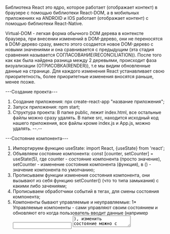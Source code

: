 Библиотека React это ядро, которое работает (отображает контект) в браузере с помощью
библиотеки React-DOM, а в мобильных приложениях на ANDROID и IOS работает
(отображает контент) с помощью библиотеки React-Native.

Virtual-DOM - легкая форма обычного DOM дерева в контексте браузера, при внесении
изменений в DOM-дерево, они не переносятся в DOM-дерево сразу, вместо этого
создается новое DOM-дерево с новыми значениями и она сравнивается с предыдущим
(эта стадия сравнения называется СОГЛАСОВАНИЕ(RECONCILIATION)). После того как
как была найдена разница между 2 деревьями, происходит фаза визуализации
(ОТРИСОВКА(RENDER)), т.е мы видим обновленные данные на странице. Для каждого
изменения React устанавливает свою приоритетность, более приоритетные изменения
вносятся раньше, менее позже.   

---Создание проекта---
1) Создание приложения: npx create-react-app "название приложения";
2) Запуск приложения: npm start;
3) Структура проекта: В папке public, лежит index.html, все остальные файлы
можно сразу удалять. В папке src, находится исходный код нашего приложения,
все файлы кроме index.js и App.js, можно удалять.
--.--

---Состояние компонента---
1) Импортируем функцию useState: import React, {useState} from 'react';
2) Объявляем состояние компонента: const [counter, setCounter] = useState(5),
где counter - состояние компонента (просто значение), setCounter - изменение
состояния компонента (функция), в () - значение компонента по умолчанию;
3) Прописываем функции изменения состояния компонента, они вызывают из себя
функцию setCounter() (что то типа замыкания) с какими либо зачениями;
4) Прописываем обработчики событий в тегах, для смены состояния компонента;
5) Компоненты бывают управляемые и неуправляемые:
  1* Управляемые компоненты - сами управляют своим состоянием и обновляют его
  когда пользователь вводит данные (например <input /> <textarea />), изменить
  состояние можно с помощью хука useState().
  2* Неуправляемые компоненты - они хранят данные формы прямо в DOM, изменить
  состояние можно с помощью хука useRef().
--.--

---Функциональный компонент---
В функциональных компонентах, состоянием компонента можно управлять с помощью
хуков ({useState} и т.д.). Алгоритм описан выше. В последнее время, в основном
приоритет отдается функциональным компонентам.
--.--

---Классовый компонент---
В классовых компонентах, состоянием компонента управляет constructor класса.
В последнее время, компоненты в классовом стиле, используют все реже, и отдают
предпочтение функциональным и использованию хуков.
--.--

---Хуки---
Хуки - это некоторые функции, которые предоставляет React, эти функции всегда
начинаются со слова use, при этом хуки можно использовать либо в функциональных
компонентах, либо в собственных хуках, т.е. мы можем на основании основных
хуков, делать свои собственные хуки, с различным функционалом. Хуки можно
использовать только на верхнем уровне вложенности. Основных React хуков 7:
useState();
useEffect();
useRef();
useMemo();
useCallback();
useContext();
useReducer();
Подробное описание хуков:
1) useState() - хук состояния компонента, с помощью него мы создаем состояние у
управляемого компонента и меняем его.
Пример: const [title, setTitle] = useState('shocv');
2) useRef() - с помощью этого хука, мы можем получить доступ с DOM - элементу,
и уже у этого DOM - элемента забрать value. Использется для управление
состоянием неуправляемого компонента.
Пример: const bodyInputRef = useRef();
3) useMemo(callback, deps) - этот хук производит вычисления, запоминает
результат этого вычисления и кэширует (такое поведение называется мемоизация),
и на каждую перерисовку компонента, она не пересчитывает заново, она достает
пересчитанные данные из кэша, и использует их. Но если какая то из зависимостей
изменилась, то хук вновь пересчитывает и кэширует результат выполнения до тех
пор, пока опять одна из зависимостей не изменится. Первым параметром этот хук
принимает callback - функцию обратного вызова, а вторым массив зависимости.
Пример:
const sortedAndSearchedPosts = useMemo(() => {
  return sortedPosts.filter(post => post.title.toLowerCase().includes(searchQuery))
}, [searchQuery, sortedPosts])
4) Кастомные хуки - это хуки, которые мы создаем самостоятельно, внутри себя они
используют стандартные React хуки. Чтобы создать кастомный хук, нужно создать
отдельный .js файл с названием use... в отдельной папке hooks, и в нем прописать
код хука, и затем использовать его в другом файле, сперва прописав путь к хуку
(пример: import {usePosts} from "./hooks/usePosts"), а затем использовать сам
хук (пример: const sortedAndSearchedPosts = usePosts(posts, filter.sort, filter.query))
5) useEffect(callback, deps) - хук для управления стадиями жизненного цикла
компонента, его можно использовать столько раз сколько нам необходимо. Например
один хук следит за одними данными, другой за другими, третий хук отрабатывает
только при первичной отрисовке, и т.д.
Работает useEffect(callback, deps) следующим образом, первым параметром он
принимает callback - функцию а вторым массив зависимостей (так же как
useMemo(callback, deps)). Следить за всеми жизненными циклами компонента можно
следующим образом:
  1*Монтирование (mount)
  Когда массив зависимостей пустой, callback - функция
  отработает только 1 раз, когда компонент был вмонтирован, таким образом мы
  можем отследить эту стадию вмонтирования и выполнить нужные для нас действия.
  2*Обновление (update)
  Для того чтобы следить за изменениями (т.е за стадией обновления), нужно внести
  какие то зависимости в массив зависимостей, каждый раз когда в списке
  зависимостейбудут происходить изменения, будет отрабатыватся callback - функция
  которую мы передали в хук useEffect(callback, deps).
  3*Размонтирование (unmount)
  За стадией размонтирования компонента, можно следить если callback возвращает
  какую то функцию (return), то эта функция будет вызвана как раз в момент
  демонтирования компонента. В этот момент необходимо делать различные очистки,
  очищать глобальное хранилище, отписыватся от каких то событий и т.д.
Пример:      
useEffect(() => {
  fetchPosts()
}, [])
--.--

---Props - аргументы компонента---
1) Props - некоторые входные данные (объект), которые может принимать компонент,
для более гибкой настройки компонента.
2) Key - когда мы создаем списки с помощью Props, обязательным условием является
указание ключа (key), значение этого ключа должно быть уникальным (как правило
это id элемента списка). Ключи позволяют React делать рендеринг и перерисовывать
не весь список, а только те элементы, в которых произошли изменения.
3) Props.children - React не знает, в какое место компонента нужно добавлять
вложенные элементы, для этого используется Props.children. Например, мы сделали
UI - компонент кнопки, и мы используем эту кнопку несколько раз в проекте,
значит текст внутри кнопки, при каждом использовании, у нас будет разным, чтобы
сказать React в каком месте кнпки можно вставить текст используем Props.children.
Пример кода: <button>{props.children}</button>.
--.--

---React Transition Group---
React Transition Group - это библиотека React, для создания анимации. С помощью
нее можно анимировать переходы входы и выходы, отслеживать фазы анимации
(т.е когда анимация активна, когда анимация закончилась). Инструкция по
использованию находится на сайте документации.
Команда для установки: npm install react-transition-group --save
---.---

---Библиотека для работы с сервером. Axios---
Axios - это библиотека для работы с сервером (что то вроде fetch).
Команда для установки:npm install axios
---.---

---Жизненный цикл компонента---
Каждый компонент обладает своим жизненным циклом и он проходит в 3 этапа:
  1)Монтирование (mount) - создается компонент и монтируется в DOM дерево.
  2)Обновление (update) - например мы изменили состояние, произошел перерендер
  (перерисовка) компонента, и эта стадия называется обновление. Т.е это стадия
  активной жизни компонента, когда он работает, когда мы его видим, когда он живет.
  3)Размонтирование (unmount) - стадия, когда компонент не нужен и по какой то
  причине мы его удаляем. Например мы хотим его скрыть, или переходим на другую
  страницу и за ненадобностью React его уничтожает.
Для управления стадиями жизненного цикла компонента используется хук useEffect().  
---.---

---React router---
React router - библиотека для управления роутингом в браузере. Использовать
следующим образом:
  1) Устанавливаем. Команда для установки: npm install react-router-dom
  2) Прописываем ссылку к компоненту роутинга:
  import {BrowserRouter, Route, Link, Switch, Redirect} from 'react-router-dom';
  3) Оборачиваем весь компонет приложения, где хотим реализовать роутинг в компонент
  <BrowserRouter>App</BrowserRouter>.
  4) Для того чтобы объявить какой то маршрут, (какую то страницу в нашем
  приложении, на которую мы переходим), React-router предоставляет компонент,
  который называется Route. В него мы помещаем компонент который хотим отрисовать,
  а в path="/link" указываем ссылку по которой открывается компонент. Пример:
  <Route path="/posts"><Posts /></Route>. Однако в данном случае, нам нужно
  будет постоянно менять ссылку вручную, для того чтобы динамически передвигаться
  по приложению можно положить ссылки в тег <a href="/posts"></a>, тогда при
  нажатии на ссылку, страница откроет нам нужный компонент там, где нам нужно.
  5) Для того, чтобы переход между страницами осуществлялся без перезагрузки
  приложения (SPA), React-router предоставляет компонент, который называется Link,
  его нужно использовать вместо тега <a href="/posts"></a>, следующим образом
  <Link to="/posts">Посты</Link>.
  6) Обработка несуществующих ссылок. На случай, если пользователь перейдет по
  несуществующей ссылке, React-router предоставляет компоненты Switch и Redirect.
  В Switch мы оборачиваем все возможные ссылки в нашем приложении. В Redirect
  указываем какую страницу открывать если ссылки не существует, Redirect также
  оборачивается в Switch.
  Пример:
  <Switch>
    <Route path="/about">
      <About />
    </Route>
    <Route path="/posts">
      <Posts />
    </Route>
    <Route path="/error">
      <Error />
    </Route>
    <Redirect  to="/error"/>
  </Switch>
  7) Ссылка по умолчанию. Если в Route указать в качестве ссылки "/", то это
  будет страница по умолчанию (страница которая будет активна если никаких
  других ссылок не указывать, и будет открываться при запуске и перезагрузке
  приложения).
useHistory() - хук, предоставляемый библиотекой React router, для того, чтобы
мы могли делать роутинг к странице определенного поста или товара и т.д по id.
Использовать следующим образом:    
  1) Импортируем хук: import {useHistory} from 'react-router-dom';
  2) Записываем хук в переменную: const router = useHistory();
  3) Затем с помощью команды .push() указываем ссылку для перехода по id,
  пример:
  <MyButton onClick={() => router.push(`/posts/${props.post.id}`)}>
      Открыть
  </MyButton>
  4) Создаем отдельную страницу с информацией (описанием) поста на который
  мы перешли, и добавляем ссылку в Switch. Важно, перед id нужно ставить : для
  того чтобы маршрут был динамическим, а также если начало ссылки похоже на
  другую ссылку, то нужно указать пропс exact, чтобы React router воспринимал
  их как разные. Например:
  <Route exact path="/posts">
    <Posts />
  </Route>
  <Route exact path="/posts/:id">
    <PostIdPage />
  </Route>
  5) useParams() - данный хук нужен для того, чтобы вытащить какой либо
  параметр из URL(API), например описание определенного поста по id и т.д.
  Использовать следующим образом:
    1* Импортируем хук: import {useParams} from 'react-router-dom';
    2* Записываем хук в переменную: const params = useParams();
---.---

import React from 'react';

const COMPONENT = () => {

    return (
      <div></div>
    )

}

export default COMPONENT;

